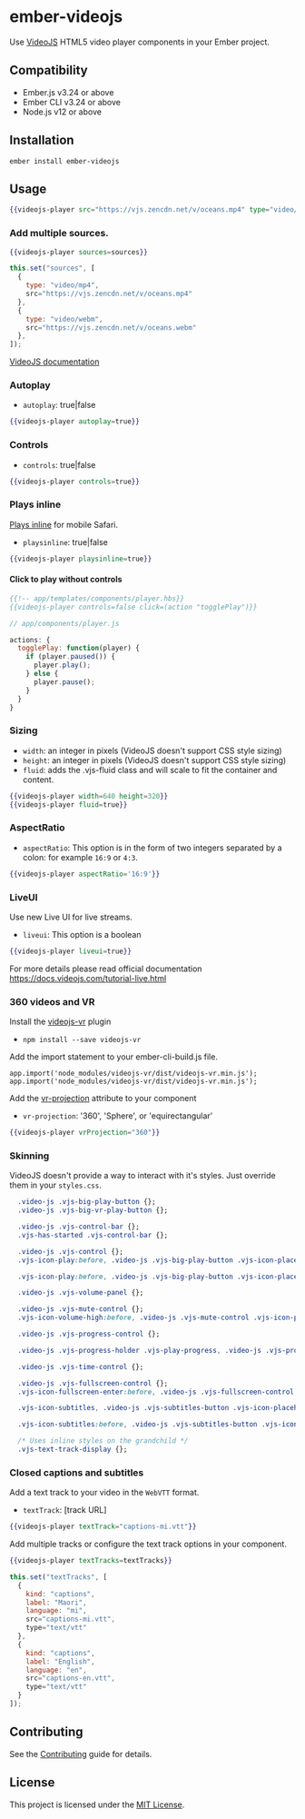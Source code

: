 ember-videojs
==============================================================================

Use [VideoJS](https://videojs.com/) HTML5 video player components in your Ember project.


Compatibility
------------------------------------------------------------------------------

* Ember.js v3.24 or above
* Ember CLI v3.24 or above
* Node.js v12 or above


Installation
------------------------------------------------------------------------------

```
ember install ember-videojs
```


Usage
------------------------------------------------------------------------------

```handlebars
{{videojs-player src="https://vjs.zencdn.net/v/oceans.mp4" type="video/mp4" poster="https://vjs.zencdn.net/v/oceans.png"}}
```

### Add multiple sources.

```handlebars
{{videojs-player sources=sources}}
```

```javascript
this.set("sources", [
  {
    type: "video/mp4",
    src="https://vjs.zencdn.net/v/oceans.mp4"
  },
  {
    type: "video/webm",
    src="https://vjs.zencdn.net/v/oceans.webm"
  },
]);
```

[VideoJS documentation](https://docs.videojs.com/)

### Autoplay

- `autoplay`: true\|false

```handlebars
{{videojs-player autoplay=true}}
```

### Controls

- `controls`: true\|false

```handlebars
{{videojs-player controls=true}}
```

### Plays inline

[Plays inline](https://webkit.org/blog/6784/new-video-policies-for-ios/) for mobile Safari.

- `playsinline`: true\|false

```handlebars
{{videojs-player playsinline=true}}
```

#### Click to play without controls

```handlebars
{{!-- app/templates/components/player.hbs}}
{{videojs-player controls=false click=(action "togglePlay")}}
```

``` javascript
// app/components/player.js

actions: {
  togglePlay: function(player) {
    if (player.paused()) {
      player.play();
    } else {
      player.pause();
    }
  }
}
```

### Sizing

- `width`: an integer in pixels (VideoJS doesn't support CSS style sizing)
- `height`: an integer in pixels (VideoJS doesn't support CSS style sizing)
- `fluid`: adds the .vjs-fluid class and will scale to fit the container and content.

```handlebars
{{videojs-player width=640 height=320}}
{{videojs-player fluid=true}}
```

### AspectRatio 

- `aspectRatio`: This option is in the form of two integers separated by a colon: for example `16:9` or `4:3`.

```handlebars
{{videojs-player aspectRatio='16:9'}}
```

### LiveUI

Use new Live UI for live streams.

- `liveui`: This option is a boolean 

```handlebars
{{videojs-player liveui=true}}
```

For more details please read official documentation https://docs.videojs.com/tutorial-live.html

### 360 videos and VR

Install the [videojs-vr](https://github.com/videojs/videojs-vr#installation) plugin

- `npm install --save videojs-vr`

Add the import statement to your ember-cli-build.js file.

```
app.import('node_modules/videojs-vr/dist/videojs-vr.min.js');
app.import('node_modules/videojs-vr/dist/videojs-vr.min.js');
```

Add the [vr-projection](https://github.com/videojs/videojs-vr#projection) attribute to your component

- `vr-projection`: '360', 'Sphere', or 'equirectangular'

```handlebars
{{videojs-player vrProjection="360"}}
```

### Skinning

VideoJS doesn't provide a way to interact with it's styles. Just override them in your `styles.css`.

```CSS
  .video-js .vjs-big-play-button {};
  .video-js .vjs-big-vr-play-button {};

  .video-js .vjs-control-bar {};
  .vjs-has-started .vjs-control-bar {};

  .video-js .vjs-control {};
  .vjs-icon-play:before, .video-js .vjs-big-play-button .vjs-icon-placeholder:before, .video-js .vjs-play-control .vjs-icon-placeholder:before {};

  .vjs-icon-play:before, .video-js .vjs-big-play-button .vjs-icon-placeholder:before, .video-js .vjs-play-control .vjs-icon-placeholder:before {};

  .video-js .vjs-volume-panel {};

  .video-js .vjs-mute-control {};
  .vjs-icon-volume-high:before, .video-js .vjs-mute-control .vjs-icon-placeholder:before {};

  .video-js .vjs-progress-control {};

  .video-js .vjs-progress-holder .vjs-play-progress, .video-js .vjs-progress-holder .vjs-load-progress, .video-js .vjs-progress-holder .vjs-load-progress div {};

  .video-js .vjs-time-control {};

  .video-js .vjs-fullscreen-control {};
  .vjs-icon-fullscreen-enter:before, .video-js .vjs-fullscreen-control .vjs-icon-placeholder:before {};

  .vjs-icon-subtitles, .video-js .vjs-subtitles-button .vjs-icon-placeholder, .video-js .vjs-subs-caps-button .vjs-icon-placeholder, .video-js.video-js:lang(en-GB) .vjs-subs-caps-button .vjs-icon-placeholder, .video-js.video-js:lang(en-IE) .vjs-subs-caps-button .vjs-icon-placeholder, .video-js.video-js:lang(en-AU) .vjs-subs-caps-button .vjs-icon-placeholder, .video-js.video-js:lang(en-NZ) .vjs-subs-caps-button .vjs-icon-placeholder {};

  .vjs-icon-subtitles:before, .video-js .vjs-subtitles-button .vjs-icon-placeholder:before, .video-js .vjs-subs-caps-button .vjs-icon-placeholder:before, .video-js.video-js:lang(en-GB) .vjs-subs-caps-button .vjs-icon-placeholder:before, .video-js.video-js:lang(en-IE) .vjs-subs-caps-button .vjs-icon-placeholder:before, .video-js.video-js:lang(en-AU) .vjs-subs-caps-button .vjs-icon-placeholder:before, .video-js.video-js:lang(en-NZ) .vjs-subs-caps-button .vjs-icon-placeholder:before {};

  /* Uses inline styles on the grandchild */
  .vjs-text-track-display {};
```

### Closed captions and subtitles

Add a text track to your video in the `WebVTT` format.

- `textTrack`: [track URL]

```handlebars
{{videojs-player textTrack="captions-mi.vtt"}}
```

Add multiple tracks or configure the text track options in your component.

```handlebars
{{videojs-player textTracks=textTracks}}
```

```javascript
this.set("textTracks", [
  {
    kind: "captions",
    label: "Maori",
    language: "mi",
    src="captions-mi.vtt",
    type="text/vtt"
  },
  {
    kind: "captions",
    label: "English",
    language: "en",
    src="captions-en.vtt",
    type="text/vtt"
  }
]);
```

Contributing
------------------------------------------------------------------------------

See the [Contributing](CONTRIBUTING.md) guide for details.


License
------------------------------------------------------------------------------

This project is licensed under the [MIT License](LICENSE.md).
